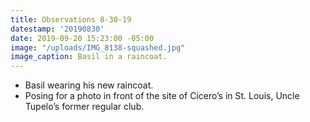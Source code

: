 ```yaml
---
title: Observations 8-30-19
datestamp: '20190830'
date: 2019-09-20 15:23:00 -05:00
image: "/uploads/IMG_8138-squashed.jpg"
image_caption: Basil in a raincoat.
---
```


- Basil wearing his new raincoat.
- Posing for a photo in front of the site of Cicero’s in St. Louis, Uncle Tupelo’s former regular club.
